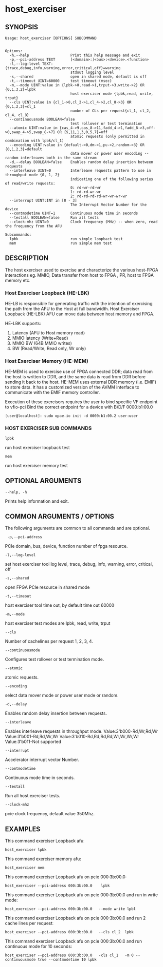 # host_exerciser #

## SYNOPSIS ##
```console
Usage: host_exerciser [OPTIONS] SUBCOMMAND


Options:
  -h,--help                   Print this help message and exit
  -p,--pci-address TEXT       [<domain>:]<bus>:<device>.<function>
  -l,--log-level TEXT:{trace,debug,info,warning,error,critical,off}=warning
                              stdout logging level
  -s,--shared                 open in shared mode, default is off
  -t,--timeout UINT=60000     test timeout (msec)
  -m,--mode UINT:value in {lpbk->0,read->1,trput->3,write->2} OR {0,1,3,2}=lpbk
                              host exerciser mode {lpbk,read, write, trput}
  --cls UINT:value in {cl_1->0,cl_2->1,cl_4->2,cl_8->3} OR {0,1,2,3}=cl_1
                              number of CLs per request{cl_1, cl_2, cl_4, cl_8}
  --continuousmode BOOLEAN=false
                              test rollover or test termination
  --atomic UINT:value in {cas_4->9,cas_8->11,fadd_4->1,fadd_8->3,off->0,swap_4->5,swap_8->7} OR {9,11,1,3,0,5,7}=off
                              atomic requests (only permitted in combination with lpbk/cl_1)
  --encoding UINT:value in {default->0,dm->1,pu->2,random->3} OR {0,1,2,3}=default
                              data mover or power user encoding -- random interleaves both in the same stream
  -d,--delay BOOLEAN=false    Enables random delay insertion between requests
  --interleave UINT=0         Interleave requests pattern to use in throughput mode {0, 1, 2}
                              indicating one of the following series of read/write requests:
                              0: rd-wr-rd-wr
                              1: rd-rd-wr-wr
                              2: rd-rd-rd-rd-wr-wr-wr-wr
  --interrupt UINT:INT in [0 - 3]
                              The Interrupt Vector Number for the device
  --contmodetime UINT=1       Continuous mode time in seconds
  --testall BOOLEAN=false     Run all tests
  --clock-mhz UINT=0          Clock frequency (MHz) -- when zero, read the frequency from the AFU

Subcommands:
  lpbk                        run simple loopback test
  mem                         run simple mem test

```



## DESCRIPTION ##
The host exerciser used to exercise and characterize the various host-FPGA
interactions eg. MMIO, Data transfer from host to FPGA , PR, host to FPGA memory etc.

### Host Exerciser Loopback (HE-LBK) ###
HE-LB is responsible for generating traffic with the intention of exercising the
path from the AFU to the Host at full bandwidth. 
Host Exerciser Loopback (HE-LBK) AFU can move data between host memory and FPGA.

HE-LBK supports:
1. Latency (AFU to Host memory read)
2. MMIO latency (Write+Read)
3. MMIO BW (64B MMIO writes)
4. BW (Read/Write, Read only, Wr only)

### Host Exerciser Memory (HE-MEM) ###
HE-MEM is used to exercise use of FPGA connected DDR; data read from the host is 
written to DDR, and the same data is read from DDR before sending it back to the 
host. HE-MEM uses external DDR memory (i.e. EMIF) to store data. It has a customized
version of the AVMM interface to communicate with the EMIF memory controller.

Execution of these exercisors requires the user to bind specific VF endpoint to vfio-pci
Bind the correct endpoint for a device with B/D/F 0000:b1:00.0

`[user@localhost]: sudo opae.io init -d 0000:b1:00.2 user:user`

### HOST EXERCISER SUB COMMANDS ###
`lpbk`

run host exerciser loopback test

`mem`

run host exerciser memory test


## OPTIONAL ARGUMENTS ##
`--help, -h`

Prints help information and exit.


## COMMON ARGUMENTS / OPTIONS ##
The following arguments are common to all commands and are optional.

` -p,--pci-address`

PCIe domain, bus, device, function number of fpga resource.

`-l,--log-level`

set host exerciser tool log level, trace, debug, info, warning, error, critical, off

`-s,--shared `

open FPGA PCIe resource in shared mode

`-t,--timeout`

host exerciser tool time out, by default time out 60000

`-m,--mode`

host exerciser test modes are lpbk, read, write, trput


`--cls`

Number of cachelines per request 1, 2, 3, 4.


`--continuousmode`

Configures test rollover or test termination mode.


`--atomic`

atomic requests.


`--encoding`

select data mover mode or power user mode or random.


`-d,--delay`

Enables random delay insertion between requests.


`--interleave`

Enables interleave requests in throughput mode.
Value:3'b000-Rd,Wr,Rd,Wr
Value:3'b001-Rd,Rd,Wr,Wr
Value:3'b010-Rd,Rd,Rd,Rd,Wr,Wr,Wr,Wr
Value:3'b011-Not supported


`--interrupt`

Accelerator interrupt vector Number.


`--contmodetime`

 Continuous mode time in seconds.
 
 
 `--testall `

Run all host exerciser tests.


 `--clock-mhz`

pcie clock frequency, default value 350Mhz.



## EXAMPLES ##
This command exerciser Loopback afu:
```console
host_exerciser lpbk
```

This command exerciser memory afu:
```console
host_exerciser mem
```

This command exerciser Loopback afu on pcie 000:3b:00.0:
```console
host_exerciser --pci-address 000:3b:00.0    lpbk
```

This command exerciser Loopback afu on pcie 000:3b:00.0 and run in write mode:
```console
host_exerciser --pci-address 000:3b:00.0   --mode write lpbl
```

This command exerciser Loopback afu on pcie 000:3b:00.0 and run 2 cache lines per request:
```console
host_exerciser --pci-address 000:3b:00.0   --cls cl_2  lpbk
```

This command exerciser Loopback afu on pcie 000:3b:00.0 and run continuous mode for 10 seconds:
```console
host_exerciser --pci-address 000:3b:00.0   -cls cl_1   -m 0 --continuousmode true --contmodetime 10 lpbk
```
